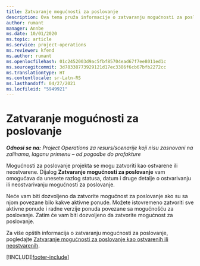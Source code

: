 ```yaml
---
title: Zatvaranje mogućnosti za poslovanje
description: Ova tema pruža informacije o zatvaranju mogućnosti za poslovanje projekta.
author: rumant
manager: Annbe
ms.date: 10/01/2020
ms.topic: article
ms.service: project-operations
ms.reviewer: kfend
ms.author: rumant
ms.openlocfilehash: 01c2452003d9ac5fbf85704ead67f7ee8011ed1c
ms.sourcegitcommit: 3d78338773929121d17ec3386f6cb67bfb2272cc
ms.translationtype: HT
ms.contentlocale: sr-Latn-RS
ms.lasthandoff: 04/27/2021
ms.locfileid: "5949921"
---
```

# <a name="close-an-opportunity"></a>Zatvaranje mogućnosti za poslovanje

_**Odnosi se na:** Project Operations za resurs/scenarije koji nisu zasnovani na zalihama, laganu primenu – od pogodbe do profakture_

Mogućnosti za poslovanje projekta se mogu zatvoriti kao ostvarene ili neostvarene. Dijalog **Zatvaranje mogućnosti za poslovanje** vam omogućava da unesete razlog statusa, datum i druge detalje o ostvarivanju ili neostvarivanju mogućnosti za poslovanje.

Neće vam biti dozvoljeno da zatvorite mogućnost za poslovanje ako su sa njom povezane bilo kakve aktivne ponude. Možete istovremeno zatvoriti sve aktivne ponude i radne verzije ponuda povezane sa mogućnošću za poslovanje. Zatim će vam biti dozvoljeno da zatvorite mogućnost za poslovanje.

Za više opštih informacija o zatvaranju mogućnosti za poslovanje, pogledajte [Zatvaranje mogućnosti za poslovanje kao ostvarenih ili neostvarenih](/dynamics365/sales-enterprise/close-opportunity-won-lost-sales).


[!INCLUDE[footer-include](../includes/footer-banner.md)]